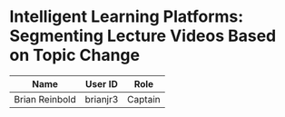 # Intelligent Learning Platforms: Segmenting Lecture Videos Based on Topic Change

| **Name**              | **User ID**     | **Role**       |
|-----------------------|-----------------|----------------|
|     Brian Reinbold    |     brianjr3    |     Captain    |
